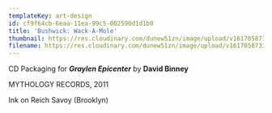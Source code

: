 ```yaml
---
templateKey: art-design
id: cf9f64cb-6eaa-11ea-99c5-002590d1d1b0
title: 'Bushwick: Wack-A-Mole'
thumbnail: https://res.cloudinary.com/dunew51zn/image/upload/v1617058733/art_design/db_GE_hammer_T_r7xgqd.jpg
filename: https://res.cloudinary.com/dunew51zn/image/upload/v1617058733/art_design/db_GE_hammer_qkoz8o.jpg
---
```

CD Packaging for ***Graylen Epicenter*** by **David Binney**

MYTHOLOGY RECORDS, 2011

Ink on Reich Savoy (Brooklyn)